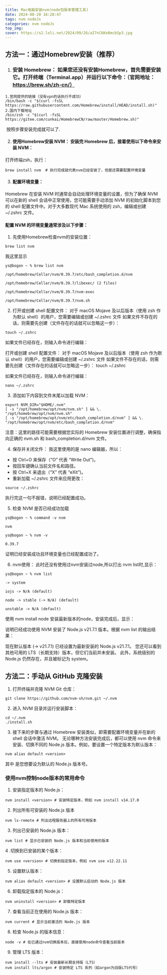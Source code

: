 ```yaml
---
title: Mac电脑安装nvm(node包版本管理工具)
date: 2024-08-20 16:28:47
tags: nvm nodeJs
categories: nvm nodeJs
top_img:
cover: https://s2.loli.net/2024/09/26/aI7nC6Ke8mcbSp3.jpg
---
```


## 方法一：通过Homebrew安装（推荐）

1. ### 安装 Homebrew： 如果您还没有安装Homebrew，首先需要安装它。打开终端（Terminal.app）并运行以下命令：（官网地址：https://brew.sh/zh-cn/）

  ```shell
  1.官网提供的链接（没有vpn的话执行不成功）
  /bin/bash -c "$(curl -fsSL https://raw.githubusercontent.com/Homebrew/install/HEAD/install.sh)"
  2.国内下载地址
  /bin/zsh -c "$(curl -fsSL https://gitee.com/cunkai/HomebrewCN/raw/master/Homebrew.sh)"
  ```

​	按照步骤安装完成就可以了.

2. #### 使用Homebrew安装 NVM： 安装完 Homebrew 后，接着使用以下命令来安装 NVM：

  打开终端zsh，执行：

  ```shell
  brew install nvm  # 执行完成就代表nvm已经安装了，但是还需要配置环境变量
  ```

3. #### 配置环境变量：

  Homebrew 在安装 NVM 时通常会自动处理环境变量的设置，但为了确保 NVM 可以在新的 shell 会话中正常使用，您可能需要手动添加 NVM 的初始化脚本到您的 shell 配置文件中。对于大多数现代 Mac 系统使用的 zsh，编辑或创建 ~/.zshrc 文件。

#### 配置 NVM 的环境变量通常涉及以下步骤：

1. 先使用Homebrew检查nvm的安装位置：

```shell
brew list nvm
```

我这里显示

```shell
ys@bogon ~ % brew list nvm

/opt/homebrew/Cellar/nvm/0.39.7/etc/bash_completion.d/nvm

/opt/homebrew/Cellar/nvm/0.39.7/libexec/ (2 files)

/opt/homebrew/Cellar/nvm/0.39.7/nvm-exec

/opt/homebrew/Cellar/nvm/0.39.7/nvm.sh
```



2. 打开或创建 shell 配置文件： 对于 macOS Mojave 及以后版本（使用 zsh 作为默认 shell）的用户，您需要编辑或创建 ~/.zshrc 文件
如果文件不存在的话，则需要先创建（文件存在的话就可以忽略这一步）：

```shell
touch ~/.zshrc
```


如果文件已经存在，则输入命令进行编辑：

打开或创建 shell 配置文件： 对于 macOS Mojave 及以后版本（使用 zsh 作为默认 shell）的用户，您需要编辑或创建 ~/.zshrc 文件
如果文件不存在的话，则需要先创建（文件存在的话就可以忽略这一步）：
touch ~/.zshrc

如果文件已经存在，则输入命令进行编辑：

```shell
nano ~/.zshrc
```

3. 添加如下内容到文件末尾以加载 NVM：

```shell
export NVM_DIR="$HOME/.nvm" 
[ -s "/opt/homebrew/opt/nvm/nvm.sh" ] && \. "/opt/homebrew/opt/nvm/nvm.sh" 
[ -s "/opt/homebrew/opt/nvm/etc/bash_completion.d/nvm" ] && \. "/opt/homebrew/opt/nvm/etc/bash_completion.d/nvm"
```

注意：这里的路径可能需要根据您实际的 Homebrew 安装位置进行调整，确保指向正确的 nvm.sh 和 bash_completion.d/nvm 文件。


4. 保存并关闭文件：
我这里使用的是 nano 编辑器，所以：

- 按 Ctrl+O 来保存（“O” 代表 “Write Out”)。
- 按回车键确认当前文件名和路径。
- 按 Ctrl+X 来退出（“X” 代表 “eXit”)。
- 重新加载 ~/.zshrc 文件来应用更改：

```shell
source ~/.zshrc
```


执行完这一句不报错，说明已经配置成功。



5. 检查 NVM 是否已经成功加载

```shell
ys@bogon ~ % command -v nvm

nvm

ys@bogon ~ % nvm -v

0.39.7
```

证明已经安装成功且环境变量也已经配置成功了。

6. nvm使用：
    此时还没有使用过nvm安装过node,所以打出 nvm list时,显示：

```shell
ys@bogon ~ % nvm list

-> system

iojs -> N/A (default)

node -> stable (-> N/A) (default)

unstable -> N/A (default)
```

  


使用 nvm install node 安装最新版本的node，安装完成后，显示：


说明已经成功使用 NVM 安装了 Node.js v21.7.1 版本。根据 nvm list 的输出结果：

现在默认版本 (-> v21.7.1) 已经设置为最新安装的 Node.js v21.7.1。
您还可以看到其他可用的 LTS（长期支持）版本，但它们当前并未安装。
此外，系统级别的 Node.js 仍然存在，并且被标记为 system。





## 方法二：手动从 GitHub 克隆安装

1. 打开终端并克隆 NVM Git 仓库：

  ```shell
  git clone https://github.com/nvm-sh/nvm.git ~/.nvm
  ```


2. 进入 NVM 目录并运行安装脚本：

  ```shell
  cd ~/.nvm
  ./install.sh
  ```


3. 接下来的步骤与通过 Homebrew 安装类似，即需要配置环境变量并在新的 shell 会话中激活 NVM。
无论哪种方法安装完成后，都可以使用 nvm 命令来安装、切换不同的 Node.js 版本。例如，要设置一个特定版本为默认版本：

  ```shell
  nvm alias default <version>
  ```

其中 <version> 是您想要设为默认的 Node.js 版本号。

### 使用nvm控制node版本的常用命令

1. 安装指定版本的 Node.js：

```shell
nvm install <version> # 安装特定版本，例如 nvm install v14.17.0
```

2. 列出所有可安装的 Node.js 版本

```shell
nvm ls-remote # 列出远程服务器上的所有可用版本
```

3. 列出已安装的 Node.js 版本：

```shell
nvm list # 显示已安装的 Node.js 版本和当前使用的版本
```


4 .切换到已安装的某个版本：

```shell
nvm use <version> # 切换到指定版本，例如 nvm use v12.22.11
```


5. 设置默认版本：

```shell
nvm alias default <version> # 设置默认启动的 Node.js 版本
```


6. 卸载指定版本的 Node.js：

```shell
nvm uninstall <version> # 卸载特定版本
```


7. 查看当前正在使用的 Node.js 版本：

```shell
nvm current # 显示当前激活的 Node.js 版本
```


8. 检查 Node.js 的版本信息：

```shell
node -v # 在已通过nvm切换版本后，直接使用node命令查看当前版本
```



9. 管理 LTS 版本：

```shell
nvm install --lts # 安装最新长期支持版（LTS）
nvm install lts/argon # 安装特定 LTS 系列（如argon为旧版LTS代号）
```

